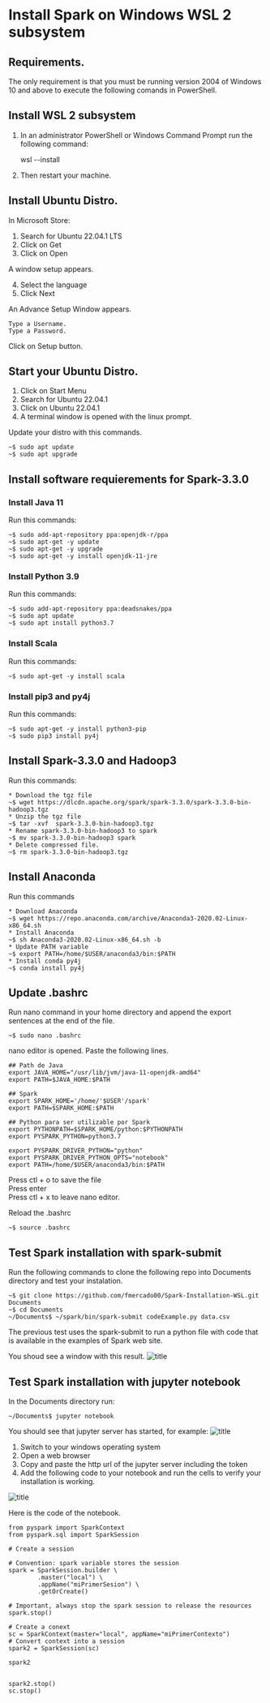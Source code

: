 # Install Spark on Windows WSL 2 subsystem

## Requirements.

The only requirement is that you must be running version 2004 of Windows 10 and above to execute the following comands in PowerShell.

## Install WSL 2 subsystem

1. In an administrator PowerShell or Windows Command Prompt run the following command:

    wsl --install

2. Then restart your machine.

## Install Ubuntu Distro.

In Microsoft Store:
1. Search for Ubuntu 22.04.1 LTS
2. Click on Get
3. Click on Open

A window setup appears.

4. Select the language
5. Click Next

An Advance Setup Window appears.

    Type a Username.
    Type a Password.

Click on Setup button.

## Start your Ubuntu Distro.

1. Click on Start Menu
2. Search for Ubuntu 22.04.1
3. Click on Ubuntu 22.04.1
4. A terminal window is opened with the linux prompt.

Update your distro with this commands.

    ~$ sudo apt update
    ~$ sudo apt upgrade

## Install software requierements for Spark-3.3.0

### Install Java 11
Run this commands:

    ~$ sudo add-apt-repository ppa:openjdk-r/ppa
    ~$ sudo apt-get -y update 
    ~$ sudo apt-get -y upgrade
    ~$ sudo apt-get -y install openjdk-11-jre 

### Install Python 3.9
Run this commands:

    ~$ sudo add-apt-repository ppa:deadsnakes/ppa
    ~$ sudo apt update
    ~$ sudo apt install python3.7

### Install Scala
Run this commands:

    ~$ sudo apt-get -y install scala

### Install pip3 and py4j
Run this commands:

    ~$ sudo apt-get -y install python3-pip
    ~$ sudo pip3 install py4j

## Install Spark-3.3.0 and Hadoop3
Run this commands:
    
    * Download the tgz file
    ~$ wget https://dlcdn.apache.org/spark/spark-3.3.0/spark-3.3.0-bin-hadoop3.tgz
    * Unzip the tgz file
    ~$ tar -xvf  spark-3.3.0-bin-hadoop3.tgz
    * Rename spark-3.3.0-bin-hadoop3 to spark
    ~$ mv spark-3.3.0-bin-hadoop3 spark
    * Delete compressed file.
    ~$ rm spark-3.3.0-bin-hadoop3.tgz

## Install Anaconda
Run this commands

    * Download Anaconda
    ~$ wget https://repo.anaconda.com/archive/Anaconda3-2020.02-Linux-x86_64.sh
    * Install Anaconda
    ~$ sh Anaconda3-2020.02-Linux-x86_64.sh -b 
    * Update PATH variable
    ~$ export PATH=/home/$USER/anaconda3/bin:$PATH
    * Install conda py4j 
    ~$ conda install py4j

## Update .bashrc
Run nano command in your home directory and append the export sentences at the end of the file.

    ~$ sudo nano .bashrc

nano editor is opened. Paste the following lines.

    ## Path de Java
    export JAVA_HOME="/usr/lib/jvm/java-11-openjdk-amd64"
    export PATH=$JAVA_HOME:$PATH

    ## Spark
    export SPARK_HOME='/home/'$USER'/spark'
    export PATH=$SPARK_HOME:$PATH

    ## Python para ser utilizable por Spark
    export PYTHONPATH=$SPARK_HOME/python:$PYTHONPATH
    export PYSPARK_PYTHON=python3.7

    export PYSPARK_DRIVER_PYTHON="python"
    export PYSPARK_DRIVER_PYTHON_OPTS="notebook"
    export PATH=/home/$USER/anaconda3/bin:$PATH

Press ctl + o to save the file\
Press enter\
Press ctl + x to leave nano editor.

Reload the .bashrc

    ~$ source .bashrc

## Test Spark installation with spark-submit
Run the following commands to clone the following repo into Documents directory and test your instalation.

    ~$ git clone https://github.com/fmercado00/Spark-Installation-WSL.git Documents
    ~$ cd Documents
    ~/Documents$ ~/spark/bin/spark-submit codeExample.py data.csv

The previous test uses the spark-submit to run a python file with code that is available in the examples of Spark web site.

You shoud see a window with this result.
![title](spark-submit-result.png)

## Test Spark installation with jupyter notebook
In the Documents directory run:

    ~/Documents$ jupyter notebook

You should see that jupyter server has started, for example:
![title](jupyter.png)

1. Switch to your windows operating system
2. Open a web browser
3. Copy and paste the http url of the jupyter server including the token
4. Add the following code to your notebook and run the cells to verify your installation is working.

![title](jupyter-code.png)

Here is the code of the notebook.

    from pyspark import SparkContext
    from pyspark.sql import SparkSession

    # Create a session

    # Convention: spark variable stores the session
    spark = SparkSession.builder \
            .master("local") \
            .appName("miPrimerSesion") \
            .getOrCreate()

    # Important, always stop the spark session to release the resources
    spark.stop()

    # Create a conext
    sc = SparkContext(master="local", appName="miPrimerContexto")
    # Convert context into a session 
    spark2 = SparkSession(sc)

    spark2


    spark2.stop()
    sc.stop()